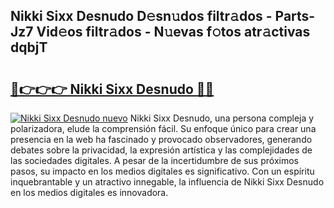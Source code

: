 ## Nikki Sixx Desnudo D𝚎sn𝚞dos filtr𝚊dos - Parts-Jz7 Vid𝚎os filtr𝚊dos - N𝚞evas f𝚘tos atr𝚊ctivas dqbjT

# <h2><a href="http://mb21fp2.tromn.icu/?c=Nikki+Sixx+Desnudo">🔗👉👉👉 Nikki Sixx Desnudo 🔗🔗</a></h2>

[![Nikki Sixx Desnudo nuevo](https://i.imgur.com/pEAQMta.gif)](http://mb21fp2.tromn.icu/?c=Nikki+Sixx+Desnudo)
Nikki Sixx Desnudo, una persona compleja y polarizadora, elude la comprensión fácil. Su enfoque único para crear una presencia en la web ha fascinado y provocado observadores, generando debates sobre la privacidad, la expresión artística y las complejidades de las sociedades digitales. A pesar de la incertidumbre de sus próximos pasos, su impacto en los medios digitales es significativo. Con un espíritu inquebrantable y un atractivo innegable, la influencia de Nikki Sixx Desnudo en los medios digitales es innovadora.
